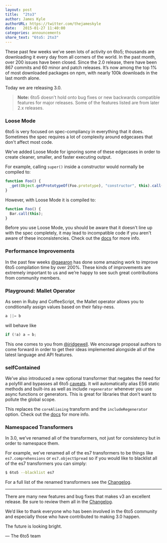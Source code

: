 ```yaml
---
layout: post
title:  "2to3"
author: James Kyle
authorURL: https://twitter.com/thejameskyle
date:   2015-01-27 11:40:00
categories: announcements
share_text: "6to5: 2to3"
---
```


These past few weeks we’ve seen lots of activity on 6to5; thousands are downloading it every day from all corners of the world. In the past month, over 200 issues have been closed. Since the 2.0 release, there have been 867 commits and 60 minor and patch releases. It’s now among the top 1% of most downloaded packages on npm, with nearly 100k downloads in the last month alone.

Today we are releasing 3.0.

<!--truncate-->

> **Note:** 6to5 doesn't hold onto bug fixes or new backwards compatible features for major releases. Some of the features listed are from later 2.x releases.

### Loose Mode

6to5 is very focused on spec-compliancy in everything that it does. Sometimes the spec requires a lot of complexity around edgecases that don't affect most code.

We’ve added Loose Mode for ignoring some of these edgecases in order to create cleaner, smaller, and faster executing output.

For example, calling `super()` inside a constructor would normally be compiled to:

```js title="JavaScript"
function Foo() {
  _get(Object.getPrototypeOf(Foo.prototype), "constructor", this).call(this);
}
```

However, with Loose Mode it is compiled to:

```js title="JavaScript"
function Foo() {
  Bar.call(this);
}
```

Before you use Loose Mode, you should be aware that it doesn't line up with the spec completely, it may lead to incompatible code if you aren't aware of these inconsistencies. Check out the [docs](https://hzoo.github.io/babel.github.io/docs/usage/loose/) for more info.

### Performance Improvements

In the past few weeks [@gaearon](https://github.com/gaearon) has done some amazing work to improve 6to5 compilation time by over 200%. These kinds of improvements are extremely important to us and we’re happy to see such great contributions from community members.

### Playground: Mallet Operator

As seen in Ruby and CoffeeScript, the Mallet operator allows you to conditionally assign values based on their falsy-ness.

```js title="JavaScript"
a ||= b
```

will behave like

```js title="JavaScript"
if (!a) a = b;
```

This one comes to you from [@jridgewell](https://github.com/jridgewell). We encourage proposal authors to come forward in order to get their ideas implemented alongside all of the latest language and API features.

### selfContained

We’ve also introduced a new optional transformer that negates the need for a polyfill and bypasses all 6to5 [caveats](https://hzoo.github.io/babel.github.io/docs/usage/caveats/). It will automatically alias ES6 static methods and built-ins as well as include `regenerator` whenever you use async functions or generators. This is great for libraries that don't want to pollute the global scope.

This replaces the `coreAliasing` transform and the `includeRegenerator` option. Check out the [docs](https://hzoo.github.io/babel.github.io/docs/usage/transformers#selfContained) for more info.

### Namespaced Transformers

In 3.0, we’ve renamed all of the transformers, not just for consistency but in order to namespace them.

For example, we’ve renamed all of the es7 transformers to be things like `es7.comprehensions` or `es7.objectSpread` so if you would like to blacklist all of the es7 transformers you can simply:

```sh title="Shell"
$ 6to5 --blacklist es7
```

For a full list of the renamed transformers see the [Changelog](https://github.com/6to5/6to5/blob/master/CHANGELOG.md#300).

---

There are many new features and bug fixes that makes v3 an excellent release. Be sure to review them all in the [Changelog](https://github.com/6to5/6to5/blob/master/CHANGELOG.md#300).

We’d like to thank everyone who has been involved in the 6to5 community and especially those who have contributed to making 3.0 happen.

The future is looking bright.

<p class="text-right">— The 6to5 team</p>
